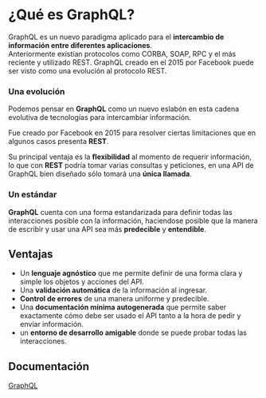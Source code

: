 # ¿Qué es GraphQL?  

GraphQL es un nuevo paradigma aplicado para el **intercambio de información entre diferentes aplicaciones**.  
Anteriormente existían protocolos como CORBA, SOAP, RPC y el más reciente y utilizado REST. GraphQL creado en el 2015 por Facebook puede ser visto como una evolución al protocolo REST.  
### Una evolución  
Podemos pensar en **GraphQL** como un nuevo eslabón en esta cadena evolutiva de tecnologías para intercambiar información.  

Fue creado por Facebook en 2015 para resolver ciertas limitaciones que en algunos casos presenta **REST**.  

Su principal ventaja es la **flexibilidad** al momento de requerir información, lo que con **REST** podría tomar varias consultas y peticiones, en una API de GraphQL bien diseñado sólo tomará una **única llamada**.  

### Un estándar  
**GraphQL** cuenta con una forma estandarizada para definir todas las interacciones posible con la información, haciendose posible que la manera de escribir y usar una API sea más **predecible** y **entendible**.

## Ventajas  
- Un **lenguaje agnóstico** que me permite definir de una forma clara y simple los objetos y acciones del API.  
- Una **validación automática** de la información al ingresar.
- **Control de errores** de una manera uniforme y predecible.
- Una **documentación mínima autogenerada** que permite saber exactamente cómo debe ser usado el API tanto a la hora de pedir y enviar información.
- un **entorno de desarrollo amigable** donde se puede probar todas las interacciones.

## Documentación
[GraphQL](https://graphql.org/)